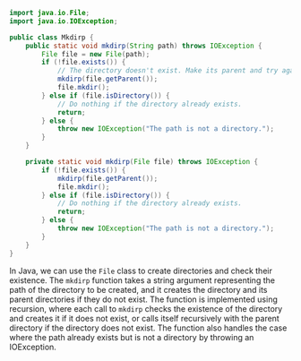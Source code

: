 ```java
import java.io.File;
import java.io.IOException;

public class Mkdirp {
    public static void mkdirp(String path) throws IOException {
        File file = new File(path);
        if (!file.exists()) {
            // The directory doesn't exist. Make its parent and try again.
            mkdirp(file.getParent());
            file.mkdir();
        } else if (file.isDirectory()) {
            // Do nothing if the directory already exists.
            return;
        } else {
            throw new IOException("The path is not a directory.");
        }
    }

    private static void mkdirp(File file) throws IOException {
        if (!file.exists()) {
            mkdirp(file.getParent());
            file.mkdir();
        } else if (file.isDirectory()) {
            // Do nothing if the directory already exists.
            return;
        } else {
            throw new IOException("The path is not a directory.");
        }
    }
}
```
In Java, we can use the `File` class to create directories and check their existence. The `mkdirp` function takes a string argument representing the path of the directory to be created, and it creates the directory and its parent directories if they do not exist. The function is implemented using recursion, where each call to `mkdirp` checks the existence of the directory and creates it if it does not exist, or calls itself recursively with the parent directory if the directory does not exist.
The function also handles the case where the path already exists but is not a directory by throwing an IOException.
